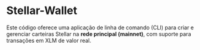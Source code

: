 # Stellar-Wallet
Este código oferece uma aplicação de linha de comando (CLI) para criar e gerenciar carteiras Stellar na **rede principal (mainnet)**, com suporte para transações em XLM de valor real.
